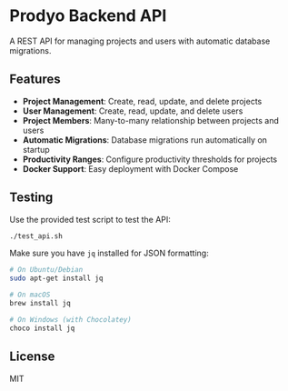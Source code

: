 # Prodyo Backend API

A REST API for managing projects and users with automatic database migrations.

## Features

- **Project Management**: Create, read, update, and delete projects
- **User Management**: Create, read, update, and delete users
- **Project Members**: Many-to-many relationship between projects and users
- **Automatic Migrations**: Database migrations run automatically on startup
- **Productivity Ranges**: Configure productivity thresholds for projects
- **Docker Support**: Easy deployment with Docker Compose

## Testing

Use the provided test script to test the API:

```bash
./test_api.sh
```

Make sure you have `jq` installed for JSON formatting:
```bash
# On Ubuntu/Debian
sudo apt-get install jq

# On macOS
brew install jq

# On Windows (with Chocolatey)
choco install jq
```

## License

MIT
